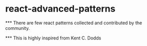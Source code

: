 # react-advanced-patterns

*** There are few react patterns collected and contributed by the community.

*** This is highly inspired from Kent C. Dodds 